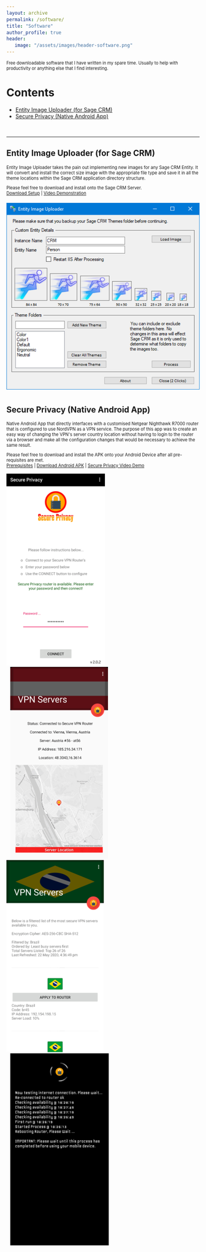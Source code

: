 ```yaml
---
layout: archive
permalink: /software/
title: "Software"
author_profile: true
header: 
   image: "/assets/images/header-software.png" 
---
```


<p style="font-size:0.80em; margin-top:0;">Free downloadable software that I have written in my spare time. Usually to help with productivity or anything else that I find interesting.</p>

<h1>Contents</h1>
<ul>
  <li><a href="#1">Entity Image Uploader (for Sage CRM)</a></li>
  <li><a href="#2">Secure Privacy (Native Android App)</a></li>
</ul>

<br>
<hr>

<div id="1"></div>
<h2>Entity Image Uploader (for Sage CRM)</h2>
<p style="font-size:0.80em; margin-top:0;">Entity Image Uploader takes the pain out implementing new images for any Sage CRM Entity. It will convert and install the correct size image with the appropriate file type and save it in all the theme locations within the Sage CRM application directory structure.</p>
<p style="font-size:0.80em; margin-top:0;">Please feel free to download and install onto the Sage CRM Server.<br><a href="https://1drv.ms/u/s!At3810Vk-70NgU3xinJIc_Y4BJM-?e=IeqxAM" target="_blank">Download Setup</a> | <a href="https://youtu.be/W9DZOO-T2do" target="_blank">Video Demonstration</a></p>
<img alt="Entity Image Uploader Screenshot 1" style="height:500px; object-fit: contain;" src="/assets/images/Software-EntityImageUploader-1.png" />

<div id="2"></div>
<h2>Secure Privacy (Native Android App)</h2>
<p style="font-size:0.80em; margin-top:0;">Native Android App that directly interfaces with a customised Netgear Nighthawk R7000 router that is configured to use NordVPN as a VPN service. The purpose of this app was to create an easy way of changing the VPN's server country location without having to login to the router via a browser and make all the configuration changes that would be necessary to achieve the same result.</p>
<p style="font-size:0.80em; margin-top:0;">Please feel free to download and install the APK onto your Android Device after all pre-requisites are met.<br><a href="https://julianmummery.github.io/secureprivacy/#1" target="_blank">Prerequisites</a> | <a href="https://1drv.ms/u/s!At3810Vk-70NgU3xinJIc_Y4BJM-?e=IeqxAM" target="_blank">Download Android APK</a> | <a href="https://youtu.be/W9DZOO-T2do" target="_blank">Secure Privacy Video Demo</a></p>

<span style="float: left;"><img style="height:500px; object-fit: contain;" alt="Secure Privacy Screenshot 1" src="/assets/images/Software-SecurePrivacy-1.png" /></span>
<span style="float: left; padding-left: 10px;"><img style="height:500px; object-fit: contain;" alt="Secure Privacy Screenshot 2" src="/assets/images/Software-SecurePrivacy-2.png" /></span>
<span style="float: left;"><img style="height:500px; object-fit: contain;" alt="Secure Privacy Screenshot 3" src="/assets/images/Software-SecurePrivacy-3.png" /></span>
<span style="float: left; padding-left: 10px;"><img style="height:500px; object-fit: contain;" alt="Secure Privacy Screenshot 4" src="/assets/images/Software-SecurePrivacy-4.png" /></span>

